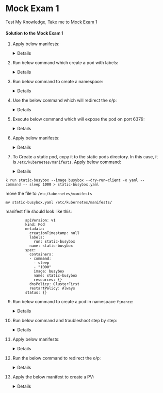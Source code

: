 # Mock Exam 1

  Test My Knowledge, Take me to [Mock Exam 1](https://kodekloud.com/topic/mock-exam-1-3/)

  #### Solution to the Mock Exam 1

  1. Apply below manifests:

     <details>
     
           ```
           apiVersion: v1
           kind: Pod
           metadata:
             creationTimestamp: null
             labels:
               run: nginx-pod
             name: nginx-pod
           spec:
             containers:
             - image: nginx:alpine
               name: nginx-pod
               resources: {}
             dnsPolicy: ClusterFirst
             restartPolicy: Always
           status: {}
           ```
     </details>

  2. Run below command which create a pod with labels:

     <details>
     
     ```
     kubectl run messaging --image=redis:alpine --labels=tier=msg
     ```
     </details>

 
  3. Run below command to create a namespace:
     
     <details>

     ```
     kubectl create namespace apx-x9984574
     ```
     </details>

  4. Use the below command which will redirect the o/p:

     <details>

     ```
     kubectl get nodes -o json > /opt/outputs/nodes-z3444kd9.json
     ```
     </details>

  5. Execute below command which will expose the pod on port 6379:

     <details>

     ```
     kubectl expose pod messaging --port=6379 --name messaging-service
     ```
     </details>

  6. Apply below manifests:

     <details>

      ```
      apiVersion: apps/v1
      kind: Deployment
      metadata:
        creationTimestamp: null
        labels:
          app: hr-web-app
        name: hr-web-app
      spec:
        replicas: 2
        selector:
          matchLabels:
            app: hr-web-app
        strategy: {}
        template:
          metadata:
            creationTimestamp: null
            labels:
              app: hr-web-app
          spec:
            containers:
            - image: kodekloud/webapp-color
              name: webapp-color
              resources: {}
      status: {}
      ```
      
      In v1.19, we can add `--replicas` flag with `kubectl create deployment` command:
      ```
      kubectl create deployment hr-web-app --image=kodekloud/webapp-color --replicas=2
      ```
     </details>

  7. To Create a static pod, copy it to the static pods directory. In this case, it is `/etc/kubernetes/manifests`. Apply below command:

      <details>

    k run static-busybox --image busybox --dry-run=client -o yaml --command -- sleep 1000 > static-busybox.yaml

move the file to `/etc/kubernetes/manifests`
         
    mv static-busybox.yaml /etc/kubernetes/manifests/

manifest file should look like this:
     
             apiVersion: v1
             kind: Pod
             metadata:
               creationTimestamp: null
               labels:
                 run: static-busybox
               name: static-busybox
             spec:
               containers:
               - command:
                 - sleep
                 - "1000"
                 image: busybox
                 name: static-busybox
                 resources: {}
               dnsPolicy: ClusterFirst
               restartPolicy: Always
             status: {}
         
  </details>

  9. Run below command to create a pod in namespace `finance`:

     <details>

     ```
     kubectl run temp-bus --image=redis:alpine -n finance
     ```
     </details>

  10. Run below command and troubleshoot step by step:

       <details>
  
       ```
       kubectl describe pod orange
       ```
  
       Export the running pod using below command and correct the spelling of the command **`sleeeep`** to **`sleep`** 
  
       ```
       kubectl get pod orange -o yaml > orange.yaml
       ```
     
       Delete the running Orange pod and recreate the pod using command.
       
       ```
       kubectl delete pod orange
       kubectl create -f orange.yaml
       ```
       </details>

  11. Apply below manifests:

      <details>

      ```
      apiVersion: v1
      kind: Service
      metadata:
        creationTimestamp: null
        labels:
          app: hr-web-app
        name: hr-web-app-service
      spec:
        ports:
        - port: 8080
          protocol: TCP
          targetPort: 8080
          nodePort: 30082
        selector:
          app: hr-web-app
        type: NodePort
      status:
        loadBalancer: {}
      ```
      </details>

  12. Run the below command to redirect the o/p:

      <details>

      ``` 
      kubectl get nodes -o jsonpath='{.items[*].status.nodeInfo.osImage}' > /opt/outputs/nodes_os_x43kj56.txt
      ```
      </details>

  13. Apply the below manifest to create a PV:

      <details>
     
       ```
       apiVersion: v1
       kind: PersistentVolume
       metadata:
         name: pv-analytics
       spec:
         capacity:
           storage: 100Mi
         volumeMode: Filesystem
         accessModes:
           - ReadWriteMany
         hostPath:
             path: /pv/data-analytics
       ```
       </details>
       
